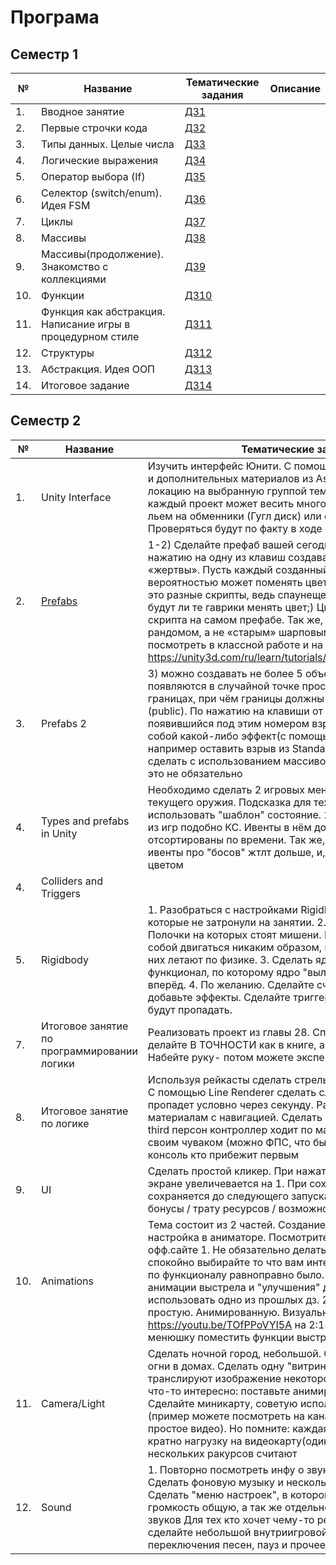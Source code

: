 # Програма
## Семестр 1
|№|Название|Тематические задания|Описание|
|---|---|---|---|
|1.|Вводное занятие|<a href = "../07homeworks#task1/">ДЗ1</a>|
|2.|Первые строчки кода|<a href = "../07homeworks#task2/">ДЗ2</a>|
|3.|Типы данных. Целые числа|<a href = "../07homeworks#task3/">ДЗ3</a>|
|4.|Логические выражения|<a href = "../07homeworks#task4/">ДЗ4</a>|
|5.|Оператор выбора (If)|<a href = "../07homeworks#task5/">ДЗ5</a>|
|6.|Селектор (switch/enum). Идея FSM|<a href = "../07homeworks#task6/">ДЗ6</a>|
|7.|Циклы|<a href = "../07homeworks#task7/">ДЗ7</a>|
|8.|Массивы|<a href = "../07homeworks#task8/">ДЗ8</a>|
|9.|Массивы(продолжение). Знакомство с коллекциями|<a href = "../07homeworks#task9/">ДЗ9</a>|
|10.|Функции|<a href = "../07homeworks#task10/">ДЗ10</a>|
|11.|Функция как абстракция. Написание игры в процедурном стиле|<a href = "../07homeworks#task11/">ДЗ11</a>|
|12.|Структуры|<a href = "../07homeworks#task12/">ДЗ12</a>|
|13.|Абстракция. Идея ООП|<a href = "../07homeworks#task13/">ДЗ13</a>|
|14.|Итоговое задание|<a href = "../07homeworks#task14/">ДЗ14</a>|
## Семестр 2
|№|Название|Тематические задания|
|---|---|---|
|1. |Unity Interface|Изучить интерфейс Юнити. С помощью встроенных средств и дополнительных материалов из Asset store создать локацию на выбранную группой тематику. Важно: так как каждый проект может весить много, домашние задания льем на обменники (Гугл диск) или с собой на флешки. Проверяться будут по факту в ходе обсуждения на занятии|
|2. |<a href = "../02textbook#task2/">Prefabs</a>| 1-2) Сделайте префаб вашей сегодняшней «жертвы». По нажатию на одну из клавиш создавайте новый клон «жертвы». Пусть каждый созданный объект с какой-то вероятностью может поменять цвет на другой. Подсказка: это разные скрипты, ведь спаунещему скрипту неважно будут ли те гаврики менять цвет;) Цвета меняются из скрипта на самом префабе. Так же, пользуемся юнитивским рандомом, а не «старым» шарповым. Примеры можно посмотреть в классной работе и на https://unity3d.com/ru/learn/tutorials/topics/scripting/instantiate|
|3. |Prefabs 2| 3) можно создавать не более 5 объектов. Объекты появляются в случайной точке пространства в заданных границах, при чём границы должны задаваться из Юнити (public). По нажатию на клавиши от 1 до 5 объект появившийся под этим номером взрывается, оставив за собой какой-либо эффект(с помощью Instantiate можно например оставить взрыв из Standart Assets) . Кто сможет сделать с использованием массивов вообще молодец, но это не обязательно|
|4. |Types and prefabs in Unity|Необходимо сделать 2 игровых меню. 1) окно выборы текущего оружия. Подсказка для тех кто шарит: можно использовать "шаблон" состояние. 2) сделать "комбат лог" из игр подобно КС. Ивенты в нём должны быть отсортированы по времени. Так же, сделайте так, что бы ивенты про "босов" жтлт дольше, и, например, выделялись цветом|
|4. |Colliders and Triggers ||
|5. |Rigidbody |1. Разобраться с настройками RigidBody, включая те которые не затронули на занятии. 2. Собрать некий "тир". Полочки на которых стоят мишени. Полочки не должны само собой двигаться никаким образом, мишени при попадании в них летают по физике. 3. Сделать ядро/патрон. Сделать функционал, по которому ядро "вылетает" перед игроком вперёд. 4. По желанию. Сделайте счётчик попаданий, добавьте эффекты. Сделайте триггеры в которых мишени будут пропадать.|
|7. |Итоговое занятие по программировании логики| Реализовать проект из главы 28. Сперва пожалуйсття делайте В ТОЧНОСТИ как в книге, а не просто похоже. Набейте руку-  потом можете эксперементировать|
|8. | Итоговое занятие по логике |Используя рейкасты сделать стрельбу подобную в шутерах. С помощью Line Renderer сделать след от пули, который пропадет условно через секунду. Разобраться по материалам с навигацией. Сделать простую "гоночку". Один third персон контроллер ходит по маршруту. Вы бежите своим чуваком (можно ФПС, что бы легче было). Вывести в консоль кто прибежит первым|
|9. | UI |Сделать простой кликер. При нажатии на кнопку число на экране увеличевается на 1. При сохранении игры результат сохраняется до следующего запуска. По желанию сделать бонусы / трату ресурсов / возможность обнулить|
|10. |Animations|Тема состоит из 2 частей. Создание самих анимаций и их настройка в аниматоре. Посмотрите видео на этот счёт на офф.сайте 1. Не обязательно делать что написано тут, спокойно выбирайте то что вам интересно. Главное что бы по функционалу равноправно было. Сделайте "пушку" и анимации выстрела и "улучшения" для нее. Можете использовать одно из прошлых дз. 2. Сделать менюшку простую. Анимированную. Визуальный референс https://youtu.be/TOfPPoVYI5A на 2:15-2:30. Можете в эту менюшку поместить функции выстрела для пушки, например
|11. |Camera/Light|Сделать ночной город, небольшой. С фонарями на улице, огни в домах. Сделать одну "витрину с телеками". Пусть транслируют изображение некоторой локации, желательно что-то интересно: поставьте анимированного челика, нпрмр. Сделайте миникарту, советую использовать ортографию (пример можете посмотреть на канале 4gamefree, там простое видео). Но помните: каждая камера увеливает кратно нагрузку на видеокарту(один и тот же мир с нескольких ракурсов считают|
|12. |Sound|1. Повторно посмотреть инфу о звуках и из настройках. 2. Сделать фоновую музыку и несколько игровых звуков. 3. Сделать "меню настроек", в котором можно менять громкость общую, а так же отдельно громкость музыки или звуков Для тех кто хочет чему-то реально научиться : сделайте небольшой внутриигровой плеер. Кнопки переключения песен, пауз и прочее|
